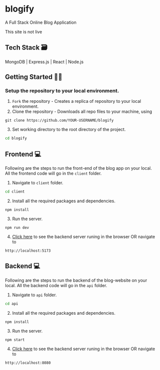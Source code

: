 # blogify
A Full Stack Online Blog Application

This site is not live
<br />

## Tech Stack 🗃
MongoDB | Express.js | React | Node.js

##  Getting Started 👨‍💻
### Setup the repository to your local environment.

1. `Fork` the repository  - Creates a replica of repository to your local environment.
2. Clone the repository - Downloads all repo files to your machine, using
  ```git
  git clone https://github.com/YOUR-USERNAME/blogify
  ``` 
3. Set working directory to the root directory of the project.
  ```sh
  cd blogify
  ```

## Frontend 💻

Following are the steps to run the front-end of the blog app on your local. All the frontend code will go in the `client` folder.

1. Navigate to `client` folder.
  ```sh
  cd client
  ```
2. Install all the required packages and dependencies.
  ```node
  npm install
  ```
3. Run the server.
  ```node
  npm run dev
  ```
4. [Click here](http://localhost:5173) to see the backend server runing in the browser OR navigate to
  ```text
  http://localhost:5173
  ```

## Backend 💻

Following are the steps to run the backend of the blog-website on your local. All the backend code will go in the `api` folder.

1. Navigate to `api` folder.
  ```sh
  cd api
  ```
2. Install all the required packages and dependencies.
  ```node
  npm install
  ```
3. Run the server.
  ```node
  npm start
  ```
4. [Click here](http://localhost:8080) to see the backend server runing in the browser OR navigate to
  ```text
  http://localhost:8080
  ```
